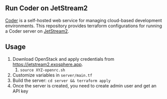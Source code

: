 ## Run Coder on JetStream2

[Coder](https://coder.com) is a self-hosted web service for managing cloud-based development environments. This repository
provides terraform configurations for running a Coder server on [JetStream2](https://jetstream-cloud.org/). 

## Usage

1. Download OpenStack and apply credentials from https://jetstream2.exosphere.app.
   1. `source XYZ-openrc.sh`
2. Customize variables in `server/main.tf`
3. Build the server: `cd server && terraform apply`
4. Once the server is created, you need to create admin user and get an API key